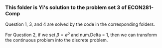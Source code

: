 ### This folder is Yi's solution to the problem set 3 of ECON281-Comp

Question 1, 3, and 4 are solved by the code in the corresponding folders.

For Question 2, if we set $\beta=e^{\rho}$ and num.Delta = 1, then we can transform the continuous problem into the discrete problem.
